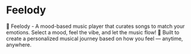 # Feelody
🎵 Feelody - A mood-based music player that curates songs to match your emotions. Select a mood, feel the vibe, and let the music flow!  🚀 Built to create a personalized musical journey based on how you feel — anytime, anywhere.
